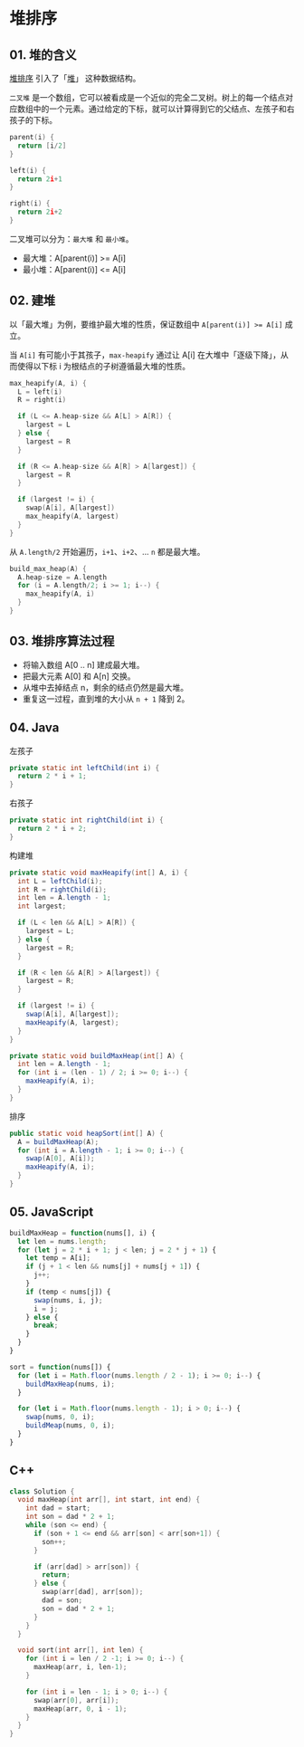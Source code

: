 # 堆排序

## 01. 堆的含义
[堆排序](https://zh.wikipedia.org/wiki/%E5%A0%86%E6%8E%92%E5%BA%8F) 引入了「[堆](https://www.geeksforgeeks.org/heap-data-structure/)」 这种数据结构。

`二叉堆` 是一个数组，它可以被看成是一个近似的完全二叉树。树上的每一个结点对应数组中的一个元素。通过给定的下标，就可以计算得到它的父结点、左孩子和右孩子的下标。
```c
parent(i) {
  return [i/2]
}
```

```c
left(i) {
  return 2i+1
}
```

```c
right(i) {
  return 2i+2
}
```
二叉堆可以分为：`最大堆` 和 `最小堆`。
- 最大堆：A[parent(i)] >= A[i]
- 最小堆：A[parent(i)] <= A[i]

## 02. 建堆
以「最大堆」为例，要维护最大堆的性质，保证数组中 `A[parent(i)] >= A[i]` 成立。

当 `A[i]` 有可能小于其孩子，`max-heapify` 通过让 A[i] 在大堆中「逐级下降」，从而使得以下标 i 为根结点的子树遵循最大堆的性质。  

```c
max_heapify(A, i) {
  L = left(i)
  R = right(i)

  if (L <= A.heap-size && A[L] > A[R]) {
    largest = L
  } else {
    largest = R
  }

  if (R <= A.heap-size && A[R] > A[largest]) {
    largest = R
  }

  if (largest != i) {
    swap(A[i], A[largest])
    max_heapify(A, largest)
  }
}
```

从 `A.length/2` 开始遍历，`i+1`、`i+2`、... `n` 都是最大堆。

```c
build_max_heap(A) {
  A.heap-size = A.length
  for (i = A.length/2; i >= 1; i--) {
    max_heapify(A, i)
  }
}
```

## 03. 堆排序算法过程
- 将输入数组 A[0 .. n] 建成最大堆。
- 把最大元素 A[0] 和 A[n] 交换。
- 从堆中去掉结点 n，剩余的结点仍然是最大堆。
- 重复这一过程，直到堆的大小从 `n + 1` 降到 2。

## 04. Java
左孩子
```java
private static int leftChild(int i) {
  return 2 * i + 1;
}
```

右孩子
```java
private static int rightChild(int i) {
  return 2 * i + 2;
}
```

构建堆
```java
private static void maxHeapify(int[] A, i) {
  int L = leftChild(i);
  int R = rightChild(i);
  int len = A.length - 1;
  int largest;

  if (L < len && A[L] > A[R]) {
    largest = L;
  } else {
    largest = R;
  }

  if (R < len && A[R] > A[largest]) {
    largest = R;
  }

  if (largest != i) {
    swap(A[i], A[largest]);
    maxHeapify(A, largest);
  }
}
```

```java
private static void buildMaxHeap(int[] A) {
  int len = A.length - 1;
  for (int i = (len - 1) / 2; i >= 0; i--) {
    maxHeapify(A, i);
  }
}
```

排序
```java
public static void heapSort(int[] A) {
  A = buildMaxHeap(A);
  for (int i = A.length - 1; i >= 0; i--) {
    swap(A[0], A[i]);
    maxHeapify(A, i);
  }
}
```

## 05. JavaScript
```js
buildMaxHeap = function(nums[], i) {
  let len = nums.length;
  for (let j = 2 * i + 1; j < len; j = 2 * j + 1) {
    let temp = A[i];
    if (j + 1 < len && nums[j] + nums[j + 1]) {
      j++;
    } 
    if (temp < nums[j]) {
      swap(nums, i, j);
      i = j;
    } else {
      break;
    }
  }
}

sort = function(nums[]) {
  for (let i = Math.floor(nums.length / 2 - 1); i >= 0; i--) {
    buildMaxHeap(nums, i);
  }

  for (let i = Math.floor(nums.length - 1); i > 0; i--) {
    swap(nums, 0, i);
    buildMeap(nums, 0, i);
  }
}
```


## C++
```c++
class Solution {
  void maxHeap(int arr[], int start, int end) {
    int dad = start;
    int son = dad * 2 + 1;
    while (son <= end) {
      if (son + 1 <= end && arr[son] < arr[son+1]) {
        son++;
      } 

      if (arr[dad] > arr[son]) {
        return;
      } else {
        swap(arr[dad], arr[son]);
        dad = son;
        son = dad * 2 + 1;
      }
    }
  }

  void sort(int arr[], int len) {
    for (int i = len / 2 -1; i >= 0; i--) {
      maxHeap(arr, i, len-1);
    }

    for (int i = len - 1; i > 0; i--) {
      swap(arr[0], arr[i]);
      maxHeap(arr, 0, i - 1);
    }
  }
}
```